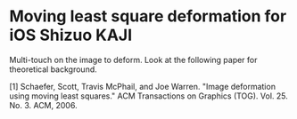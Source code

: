 Moving least square deformation for iOS
Shizuo KAJI
=============
Multi-touch on the image to deform.
Look at the following paper for theoretical background.

[1] Schaefer, Scott, Travis McPhail, and Joe Warren.
"Image deformation using moving least squares." 
ACM Transactions on Graphics (TOG). Vol. 25. No. 3. ACM, 2006.
